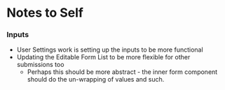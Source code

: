 # Notes to Self

### Inputs

- User Settings work is setting up the inputs to be more functional
- Updating the Editable Form List to be more flexible for other submissions too
  - Perhaps this should be more abstract - the inner form component should do the un-wrapping of values and such.
